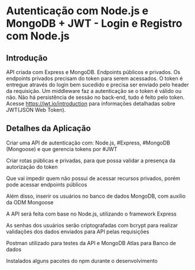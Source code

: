 # Autenticação com Node.js e MongoDB + JWT - Login e Registro com Node.js

## Introdução

API criada com Express e MongoDB.
Endpoints públicos e privados.
Os endpoints privados precisam do token para serem acessados.
O token é entregue através do login bem sucedido e precisa ser enviado pelo header da requisição.
Um middleware faz a autenticação se o token é válido ou não.
Não há persistência de sessão no back-end, tudo é feito pelo token.
Acesse https://jwt.io/introduction para informações detalhadas sobre JWT(JSON Web Token).

## Detalhes da Aplicação

Criar uma API de autenticação com: Node.js, #Express, #MongoDB (Mongoose) e que gerencia tokens por #JWT

Criar rotas públicas e privadas, para que possa validar a presença da autorização do token

Que vai impedir quem não possui de acessar recursos privados, porém pode acessar endpoints públicos

Além disso, inserir os usuários no banco de dados MongoDB, com auxílio da ODM Mongoose

A API será feita com base no Node.js, utilizando o framework Express

As senhas dos usuários serão criptografadas com bcrypt para realizar validações dos dados enviados para API pelas requisições

Postman utilizado para testes da API e MongoDB Atlas para Banco de dados

Instalados alguns pacotes do npm durante o desenvolvimento
